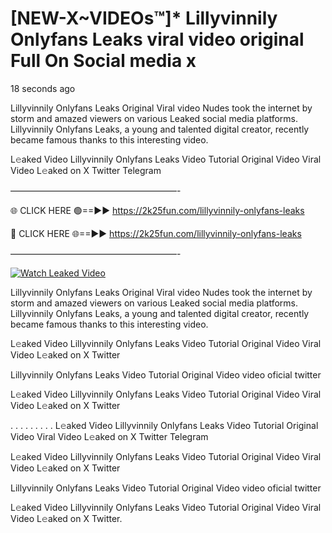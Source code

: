 # [NEW-X~VIDEOs™]* Lillyvinnily Onlyfans Leaks viral video original Full On Social media x

18 seconds ago

Lillyvinnily Onlyfans Leaks Original Viral video Nudes took the internet by storm and amazed viewers on various Leaked social media platforms. Lillyvinnily Onlyfans Leaks, a young and talented digital creator, recently became famous thanks to this interesting video.

L𝚎aked Video Lillyvinnily Onlyfans Leaks Video Tutorial Original Video Viral Video L𝚎aked on X Twitter Telegram

———————————————————-

🌐 CLICK HERE 🟢==►► https://2k25fun.com/lillyvinnily-onlyfans-leaks

🔴 CLICK HERE 🌐==►► https://2k25fun.com/lillyvinnily-onlyfans-leaks

———————————————————-

[![Watch Leaked Video](https://miro.medium.com/v2/resize:fit:828/format:webp/1*cilzJN44JGOrTw9NJCrNHA.gif "Watch Leaked Video")](https://2k25fun.com/lillyvinnily-onlyfans-leaks)

Lillyvinnily Onlyfans Leaks Original Viral video Nudes took the internet by storm and amazed viewers on various Leaked social media platforms. Lillyvinnily Onlyfans Leaks, a young and talented digital creator, recently became famous thanks to this interesting video.

L𝚎aked Video Lillyvinnily Onlyfans Leaks Video Tutorial Original Video Viral Video L𝚎aked on X Twitter

Lillyvinnily Onlyfans Leaks Video Tutorial Original Video video oficial twitter

L𝚎aked Video Lillyvinnily Onlyfans Leaks Video Tutorial Original Video Viral Video L𝚎aked on X Twitter

. . . . . . . . . L𝚎aked Video Lillyvinnily Onlyfans Leaks Video Tutorial Original Video Viral Video L𝚎aked on X Twitter Telegram

L𝚎aked Video Lillyvinnily Onlyfans Leaks Video Tutorial Original Video Viral Video L𝚎aked on X Twitter

Lillyvinnily Onlyfans Leaks Video Tutorial Original Video video oficial twitter

L𝚎aked Video Lillyvinnily Onlyfans Leaks Video Tutorial Original Video Viral Video L𝚎aked on X Twitter.